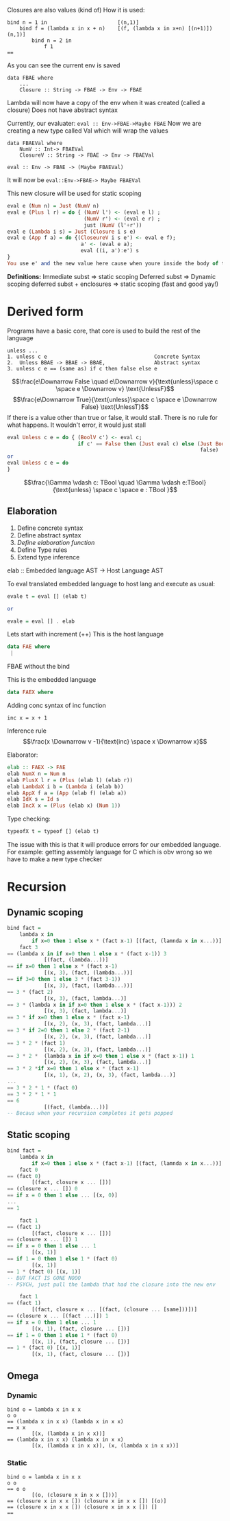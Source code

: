 Closures are also values (kind of)
How it is used:
```
bind n = 1 in                       [(n,1)]
	bind f = (lambda x in x + n)    [(f, (lambda x in x+n) [(n+1)]) (n,1)]
		bind n = 2 in
			f 1
== 
```
As you can see the current env is saved
```
data FBAE where
	...
	Closure :: String -> FBAE -> Env -> FBAE
```
Lambda will now have a copy of the env when it was created (called a closure)
	Does not have abstract syntax

Currently, our evaluater: `eval :: Env->FBAE->Maybe FBAE`
Now we are creating a new type called Val which will wrap the values
```
data FBAEVal where
	NumV :: Int-> FBAEVal
	ClosureV :: String -> FBAE -> Env -> FBAEVal

eval :: Env -> FBAE -> (Maybe FBAEVal)
```
It will now be `eval::Env->FBAE-> Maybe FBAEVal`

This new closure will be used for static scoping
```haskell
eval e (Num n) = Just (NumV n)
eval e (Plus l r) = do { (NumV l') <- (eval e l) ; 
						 (NumV r') <- (eval e r) ;
						 just (NumV (l'+r'))
eval e (Lambda i s) = Just (Closure i s e)
eval e (App f a) = do {(CloseureV i s e') <- eval e f);
						a' <- (eval e a);
						eval ((i, a'):e') s
}
You use e' and the new value here cause when youre inside the body of the function you dont care about the rest
```
**Definitions:**
	Immediate subst $\Rightarrow$ static scoping
	Deferred subst $\Rightarrow$ Dynamic scoping
	deferred subst + enclosures $\Rightarrow$ static scoping (fast and good yay!)

# Derived form
Programs have a basic core, that core is used to build the rest of the language

```
unless ...
1. unless c e                                   Concrete Syntax
2.  Unless BBAE -> BBAE -> BBAE,                Abstract syntax
3. unless c e == (same as) if c then false else e

```

$$\frac{e\Downarrow False \quad e\Downarrow v}{\text{unless}\space c \space e \Downarrow v} \text{UnlessF}$$
$$\frac{e\Downarrow True}{\text{unless}\space c \space e \Downarrow False} \text{UnlessT}$$
If there is a value other than true or false, it would stall. There is no rule for what happens. It wouldn't error, it would just stall

```haskell
eval Unless c e = do { (BoolV c') <- eval c;
					   if c' == False then (Just eval c) else (Just BoolV 
															   false)
or
eval Unless c e = do
}
```
$$\frac{\Gamma \vdash c: TBool \quad \Gamma \vdash e:TBool}{\text{unless} \space c \space e : TBool }$$

## Elaboration
1. Define concrete syntax
2. Define abstract syntax
3. *Define elaboration function*
4. Define Type rules
5. Extend type inference 


elab :: Embedded language AST -> Host Language AST

To eval translated embedded language to host lang and execute as usual:
```haskell
evale t = eval [] (elab t)

or

evale = eval [] . elab
```


Lets start with increment (++)
This is the host language 
```haskell
data FAE where
 |
```
FBAE without the bind

This is the embedded language 
```haskell 
data FAEX where

```

Adding conc syntax of inc function
```
inc x = x + 1
```
Inference rule 
$$\frac{x \Downarrow v -1}{\text{inc} \space x \Downarrow x}$$

Elaborator:
```haskell
elab :: FAEX -> FAE
elab NumX n = Num n
elab PlusX l r = (Plus (elab l) (elab r))
elab LambdaX i b = (Lambda i (elab b))
elab AppX f a = (App (elab f) (elab a))
elab IdX s = Id s
elab IncX x = (Plus (elab x) (Num 1))
```

Type checking:
```haskell
typeofX t = typeof [] (elab t) 
```
The issue with this is that it will produce errors for our embedded language. For example: getting assembly language for C which is obv wrong so we have to make a new type checker


# Recursion
## Dynamic scoping

```haskell
bind fact = 
	lambda x in 
		if x=0 then 1 else x * (fact x-1) [(fact, (lamnda x in x...))]
	fact 3
== (lambda x in if x=0 then 1 else x * (fact x-1)) 3
			[(fact, (lambda...))]
== if x=0 then 1 else x * (fact x-1)
			[(x, 3), (fact, (lambda...))]
== if 3=0 then 1 else 3 * (fact 3-1)) 
			[(x, 3), (fact, (lambda...))]
== 3 * (fact 2)  
			[(x, 3), (fact, lambda...)]
== 3 * (lambda x in if x=0 then 1 else x * (fact x-1))) 2  
			[(x, 3), (fact, lambda...)]
== 3 * if x=0 then 1 else x * (fact x-1) 
			[(x, 2), (x, 3), (fact, lambda...)]
== 3 * if 2=0 then 1 else 2 * (fact 2-1) 
			[(x, 2), (x, 3), (fact, lambda...)]
== 3 * 2 * (fact 1)
			[(x, 2), (x, 3), (fact, lambda...)]
== 3 * 2 *	(lambda x in if x=0 then 1 else x * (fact x-1)) 1
			[(x, 2), (x, 3), (fact, lambda...)]
== 3 * 2 *if x=0 then 1 else x * (fact x-1) 
			[(x, 1), (x, 2), (x, 3), (fact, lambda...)]
...
== 3 * 2 * 1 * (fact 0)
== 3 * 2 * 1 * 1
== 6
			[(fact, (lambda...))] 
-- Becaus when your recursion completes it gets popped
```

## Static scoping

```haskell
bind fact = 
	lambda x in 
		if x=0 then 1 else x * (fact x-1) [(fact, (lamnda x in x...))]
	fact 0
== (fact 0) 
		[(fact, closure x ... [])]
== (closure x ... []) 0
== if x = 0 then 1 else ... [(x, 0)]
...
== 1

	fact 1
== (fact 1) 
		[(fact, closure x ... [])]
== (closure x ... []) 1
== if x = 0 then 1 else ... 1 
		[(x, 1)]
== if 1 = 0 then 1 else 1 * (fact 0)
		[(x, 1)]
== 1 * (fact 0) [(x, 1)]
-- BUT FACT IS GONE NOOO
-- PSYCH, just pull the lambda that had the closure into the new env

	fact 1
== (fact 1) 
		[(fact, closure x ... [(fact, (closure ... [same]))])]
== (closure x ... [(fact ...)]) 1
== if x = 0 then 1 else ... 1 
		[(x, 1), (fact, closure ... [])]
== if 1 = 0 then 1 else 1 * (fact 0)
		[(x, 1), (fact, closure ... [])]
== 1 * (fact 0) [(x, 1)]
		[(x, 1), (fact, closure ... [])]

```

## Omega
### Dynamic
```
bind o = lambda x in x x
o o 
== (lambda x in x x) (lambda x in x x)
== x x 
		[(x, (lambda x in x x))]
== (lambda x in x x) (lambda x in x x) 
		[(x, (lambda x in x x)), (x, (lambda x in x x))]
```

### Static
```
bind o = lambda x in x x
o o 
== o o 
		[(o, (closure x in x x []))]
== (closure x in x x []) (closure x in x x []) [(o)]
== (closure x in x x []) (closure x in x x []) []
== 
```